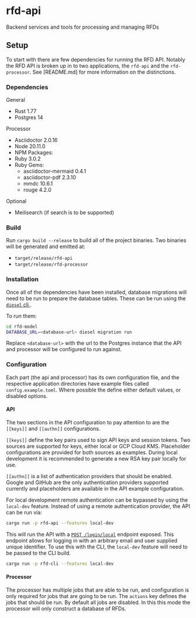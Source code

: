 # rfd-api

Backend services and tools for processing and managing RFDs

## Setup

To start with there are few dependencies for running the RFD API. Notably the RFD API is broken up
in to two applications, the `rfd-api` and the `rfd-processor`. See [README.md] for more information
on the distinctions.

### Dependencies

General
 * Rust 1.77
 * Postgres 14

Processor
 * Asciidoctor 2.0.16
 * Node 20.11.0
 * NPM Packages:
 * Ruby 3.0.2
 * Ruby Gems:
   * asciidoctor-mermaid 0.4.1
   * asciidoctor-pdf 2.3.10
   * mmdc 10.6.1
   * rouge 4.2.0

Optional
 * Meilisearch (if search is to be supported)

### Build

Run `cargo build --release` to build all of the project binaries. Two binaries will be generated and
emitted at:

* `target/release/rfd-api`
* `target/release/rfd-processor`

### Installation

Once all of the dependencies have been installed, database migrations will need to be run to prepare
the database tables. These can be run using the [`diesel` cli ](https://diesel.rs/guides/getting-started).

To run them:

```sh
cd rfd-model
DATABASE_URL=<database-url> diesel migration run
```

Replace `<database-url>` with the url to the Postgres instance that the API and processor will be
configured to run against.

### Configuration

Each part (the api and processor) has its own configuration file, and the respective application
directories have example files called `config.example.toml`. Where possible the define either
default values, or disabled options.

#### API

The two sections in the API configuration to pay attention to are the `[[keys]]` and `[[authn]]`
configurations.

`[[keys]]` define the key pairs used to sign API keys and session tokens. Two sources are supported
for keys, either local or GCP Cloud KMS. Placeholder configurations are provided for both sources as
examples. During local development it is recommended to generate a new RSA key pair locally for use.

`[[authn]]` is a list of authentication providers that should be enabled. Google and GitHub are the
only authentication providers supported currently and placeholders are available in the API example
configuration.

For local development remote authentication can be bypassed by using the `local-dev` feature.
Instead of using a remote authentication provider, the API can be run via:

```sh
cargo run -p rfd-api --features local-dev
```

This will run the API with a [`POST /login/local`](rfd-api/src/endpoints/login/local/mod.rs) endpoint
exposed. This endpoint allows for logging in with an arbitrary email and user supplied unique
identifier. To use this with the CLI, the `local-dev` feature will need to be passed to the CLI
build.

```sh
cargo run -p rfd-cli --features local-dev
```

#### Processor

The processor has multiple jobs that are able to be run, and configuration is only required for
jobs that are going to be run. The `actions` key defines the jobs that should be run. By default
all jobs are disabled. In this this mode the processor will only construct a database of RFDs.